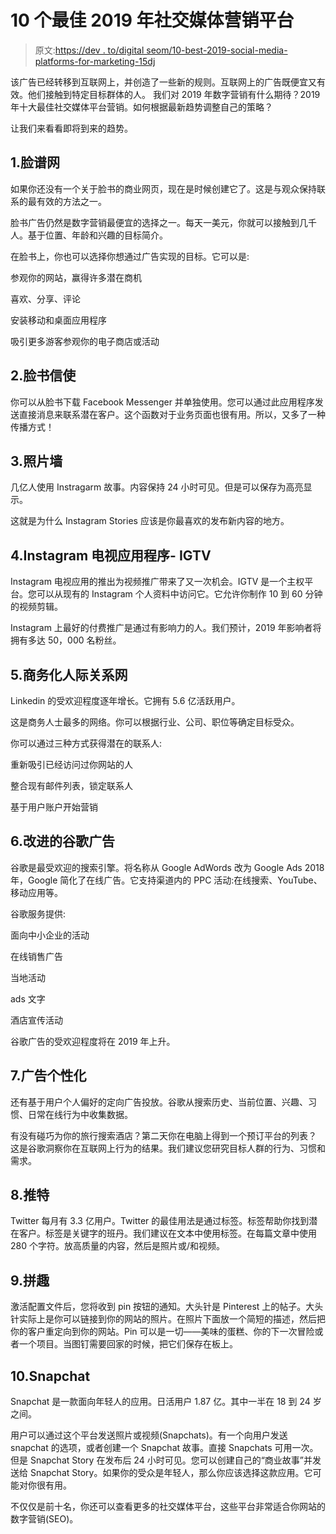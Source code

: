 # 10 个最佳 2019 年社交媒体营销平台

> 原文:[https://dev . to/digital seom/10-best-2019-social-media-platforms-for-marketing-15dj](https://dev.to/digitalseom/10-best-2019-social-media-platforms-for-marketing-15dj)

该广告已经转移到互联网上，并创造了一些新的规则。互联网上的广告既便宜又有效。他们接触到特定目标群体的人。
我们对 2019 年数字营销有什么期待？2019 年十大最佳社交媒体平台营销。如何根据最新趋势调整自己的策略？

让我们来看看即将到来的趋势。

## 1.脸谱网

如果你还没有一个关于脸书的商业网页，现在是时候创建它了。这是与观众保持联系的最有效的方法之一。

脸书广告仍然是数字营销最便宜的选择之一。每天一美元，你就可以接触到几千人。基于位置、年龄和兴趣的目标简介。

在脸书上，你也可以选择你想通过广告实现的目标。它可以是:

参观你的网站，赢得许多潜在商机

喜欢、分享、评论

安装移动和桌面应用程序

吸引更多游客参观你的电子商店或活动

## 2.脸书信使

你可以从脸书下载 Facebook Messenger 并单独使用。您可以通过此应用程序发送直接消息来联系潜在客户。这个函数对于业务页面也很有用。所以，又多了一种传播方式！

## 3.照片墙

几亿人使用 Instragarm 故事。内容保持 24 小时可见。但是可以保存为高亮显示。

这就是为什么 Instagram Stories 应该是你最喜欢的发布新内容的地方。

## 4.Instagram 电视应用程序- IGTV

Instagram 电视应用的推出为视频推广带来了又一次机会。IGTV 是一个主权平台。您可以从现有的 Instagram 个人资料中访问它。它允许你制作 10 到 60 分钟的视频剪辑。

Instagram 上最好的付费推广是通过有影响力的人。我们预计，2019 年影响者将拥有多达 50，000 名粉丝。

## 5.商务化人际关系网

Linkedin 的受欢迎程度逐年增长。它拥有 5.6 亿活跃用户。

这是商务人士最多的网络。你可以根据行业、公司、职位等确定目标受众。

你可以通过三种方式获得潜在的联系人:

重新吸引已经访问过你网站的人

整合现有邮件列表，锁定联系人

基于用户账户开始营销

## 6.改进的谷歌广告

谷歌是最受欢迎的搜索引擎。将名称从 Google AdWords 改为 Google Ads 2018 年，Google 简化了在线广告。它支持渠道内的 PPC 活动:在线搜索、YouTube、移动应用等。

谷歌服务提供:

面向中小企业的活动

在线销售广告

当地活动

ads 文字

酒店宣传活动

谷歌广告的受欢迎程度将在 2019 年上升。

## 7.广告个性化

还有基于用户个人偏好的定向广告投放。谷歌从搜索历史、当前位置、兴趣、习惯、日常在线行为中收集数据。

有没有碰巧为你的旅行搜索酒店？第二天你在电脑上得到一个预订平台的列表？
这是谷歌洞察你在互联网上行为的结果。我们建议您研究目标人群的行为、习惯和需求。

## 8.推特

Twitter 每月有 3.3 亿用户。Twitter 的最佳用法是通过标签。标签帮助你找到潜在客户。标签是关键字的班丹。我们建议在文本中使用标签。在每篇文章中使用 280 个字符。放高质量的内容，然后是照片或/和视频。

## 9.拼趣

激活配置文件后，您将收到 pin 按钮的通知。大头针是 Pinterest 上的帖子。大头针实际上是你可以链接到你的网站的照片。在照片下面放一个简短的描述，然后把你的客户重定向到你的网站。Pin 可以是一切——美味的蛋糕、你的下一次冒险或者一个项目。当图钉需要回家的时候，把它们保存在板上。

## 10.Snapchat

Snapchat 是一款面向年轻人的应用。日活用户 1.87 亿。其中一半在 18 到 24 岁之间。

用户可以通过这个平台发送照片或视频(Snapchats)。有一个向用户发送 snapchat 的选项，或者创建一个 Snapchat 故事。直接 Snapchats 可用一次。但是 Snapchat Story 在发布后 24 小时可见。您可以创建自己的“商业故事”并发送给 Snapchat Story。如果你的受众是年轻人，那么你应该选择这款应用。它可能对你很有用。

不仅仅是前十名，你还可以查看更多的社交媒体平台，这些平台非常适合你网站的数字营销(SEO)。